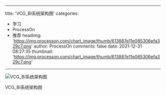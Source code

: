 
---
title: 'VCG_BI系统架构图'
categories: 
 - 学习
 - ProcessOn
 - 推荐
headimg: 'https://img.processon.com/chart_image/thumb/613887e11e085306efa329c7.png'
author: ProcessOn
comments: false
date: 2021-12-31 08:27:35
thumbnail: 'https://img.processon.com/chart_image/thumb/613887e11e085306efa329c7.png'
---

<div>   
<img class="thumb" alt="VCG_BI系统架构图" src="https://img.processon.com/chart_image/thumb/613887e11e085306efa329c7.png" referrerpolicy="no-referrer">
<p>VCG_BI系统架构图</p>  
</div>
            